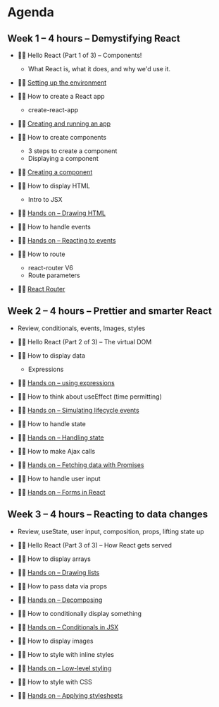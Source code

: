 # Agenda

## Week 1 – 4 hours – Demystifying React
- 🧑‍🔬 Hello React (Part 1 of 3) – Components!
  - What React is, what it does, and why we'd use it.
- 🧑‍💻 [Setting up the environment](labs/1.1.Setting%20up%20the%20environment)

- 🧑‍🔬 How to create a React app
  - create-react-app
- 🧑‍💻 [Creating and running an app](labs/1.2%20Creating%20and%20running%20an%20app)

- 🧑‍🔬 How to create components
  - 3 steps to create a component
  - Displaying a component
- 🧑‍💻 [Creating a component](labs/1.3%20Creating%20a%20component/)

- 🧑‍🔬 How to display HTML
  - Intro to JSX
- 🧑‍💻 [Hands on – Drawing HTML](labs/1.4%20Drawing%20HTML/)

- 🧑‍🔬 How to handle events
- 🧑‍💻 [Hands on – Reacting to events](labs/2.6%20Events/)

- 🧑‍🔬 How to route
  - react-router V6
  - Route parameters
- 🧑‍💻 [React Router](labs/1.5%20React%20Router/)

## Week 2 – 4 hours – Prettier and smarter React
- Review, conditionals, events, Images, styles

- 🧑‍🔬 Hello React (Part 2 of 3) – The virtual DOM

- 🧑‍🔬 How to display data
  - Expressions
- 🧑‍💻 [Hands on – using expressions](labs/1.6%20Using%20expressions/)

- 🧑‍🔬 How to think about useEffect (time permitting)
- 🧑‍💻 [Hands on – Simulating lifecycle events](labs/2.1%20UseEffect/)

- 🧑‍🔬 How to handle state
- 🧑‍💻 [Hands on – Handling state](labs/2.2%20State/)

- 🧑‍🔬 How to make Ajax calls
- 🧑‍💻 [Hands on – Fetching data with Promises](labs/2.3%20Ajax/)

- 🧑‍🔬 How to handle user input
- 🧑‍💻 [Hands on – Forms in React](labs/2.4%20Forms/)


## Week 3 – 4 hours – Reacting to data changes
- Review, useState, user input, composition, props, lifting state up

- 🧑‍🔬 Hello React (Part 3 of 3) – How React gets served

- 🧑‍🔬 How to display arrays
- 🧑‍💻 [Hands on – Drawing lists](labs/2.5%20Drawing%20lists/)

- 🧑‍🔬 How to pass data via props
- 🧑‍💻 [Hands on – Decomposing](labs/3.1%20Props/)

- 🧑‍🔬 How to conditionally display something
- 🧑‍💻 [Hands on – Conditionals in JSX](labs/3.2%20Conditionals%20in%20JSX/)

- 🧑‍🔬 How to display images

- 🧑‍🔬 How to style with inline styles
- 🧑‍💻 [Hands on – Low-level styling](labs/3.4%20Styling%20within%20components/)

- 🧑‍🔬 How to style with CSS
- 🧑‍💻 [Hands on – Applying stylesheets](labs/3.5%20Styling%20with%20CSS/)
